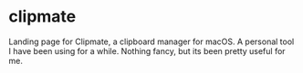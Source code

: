 # clipmate

Landing page for Clipmate, a clipboard manager for macOS. A personal tool I have been using for a while. Nothing fancy, but its been pretty useful for me.
